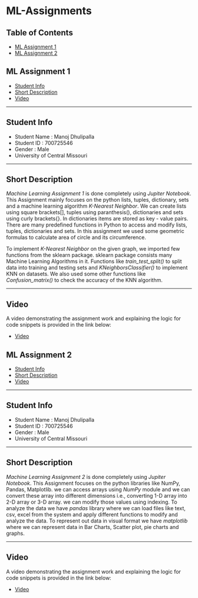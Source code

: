 # ML-Assignments

## Table of Contents<!-- omit in toc -->
- [ML Assignment 1](https://github.com/ManojDhulipalla/ML-Assignments#ml-assignment-1)
- [ML Assignment 2](https://github.com/ManojDhulipalla/ML-Assignments#ml-assignment-2)


## ML Assignment 1
- [Student Info](https://github.com/ManojDhulipalla/ML-Assignments/edit/main/README.md#student-info)
- [Short Description](https://github.com/ManojDhulipalla/ML-Assignments/edit/main/README.md#short-description)
- [Video](https://github.com/ManojDhulipalla/ML-Assignments/edit/main/README.md#video)

---

## Student Info

- Student Name : Manoj Dhulipalla
- Student ID : 700725546
- Gender : Male
- University of Central Missouri

---
## Short Description
*Machine Learning Assignment 1* is done completely using *Jupiter Notebook*. This Assignment mainly focuses on the python lists, tuples, dictionary, sets and a machine learning algorithm *K-Nearest Neighbor*. We can create lists using square brackets[], tuples using paranthesis(), dictionaries and sets using curly brackets{}. In dictionaries items are stored as key - value pairs. There are many predefined functions in Python to access and modify lists, tuples, dictionaries and sets. In this assignment we used some geometric formulas to calculate area of circle and its circumference.

To implement *K-Nearest Neighbor* on the given graph, we imported few functions from the sklearn package. sklearn package consists many Machine Learning Algorithms in it. Functions like *train_test_split()* to split data into training and testing sets and *KNeighborsClassifier()* to implement KNN on datasets. We also used some other functions like *Confusion_matrix()* to check the accuracy of the KNN algorithm.

---
## Video 
 A video demonstrating the assignment work and explaining the logic for code snippets is provided in the link below:
- [Video](https://user-images.githubusercontent.com/112132088/187997876-958ca978-4f5b-4911-b467-83487bfcc979.mp4)



## ML Assignment 2
- [Student Info](https://github.com/ManojDhulipalla/ML-Assignments#student-info-1)
- [Short Description](https://github.com/ManojDhulipalla/ML-Assignments/blob/main/README.md#student-info-1)
- [Video](https://github.com/ManojDhulipalla/ML-Assignments/blob/main/README.md#video-1)

---

## Student Info

- Student Name : Manoj Dhulipalla
- Student ID : 700725546
- Gender : Male
- University of Central Missouri

---
## Short Description
*Machine Learning Assignment 2* is done completely using *Jupiter Notebook*. This Assignment focuses on the python libraries like NumPy, Pandas, Matplotlib. we can access arrays using *NumPy* module and we can convert these array into different dimensions i.e., converting 1-D array into 2-D array or 3-D array. we can modify those values using indexing. To analyze the data we have *pandas* library where we can load files like text, csv, excel from the system and apply different functions to modify and analyze the data. To represent out data in visual format we have *matplotlib* where we can represent data in Bar Charts, Scatter plot, pie charts and graphs. 

---
## Video 
 A video demonstrating the assignment work and explaining the logic for code snippets is provided in the link below:
- [Video](https://user-images.githubusercontent.com/112132088/196564334-b921d8dc-35ce-4551-a30b-a2233dbef47c.mp4)


